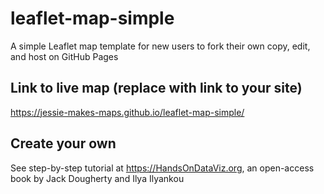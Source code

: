 # leaflet-map-simple
A simple Leaflet map template for new users to fork their own copy, edit, and host on GitHub Pages

## Link to live map (replace with link to your site)
https://jessie-makes-maps.github.io/leaflet-map-simple/

## Create your own
See step-by-step tutorial at https://HandsOnDataViz.org, an open-access book by Jack Dougherty and Ilya Ilyankou
